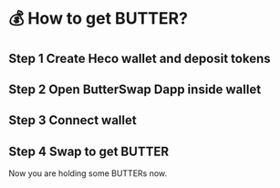# 💰 How to get BUTTER?

## Step 1 Create Heco wallet and deposit tokens



## Step 2 Open ButterSwap Dapp inside wallet



## Step 3 Connect wallet



## Step 4 Swap to get BUTTER



Now you are holding some BUTTERs now.



